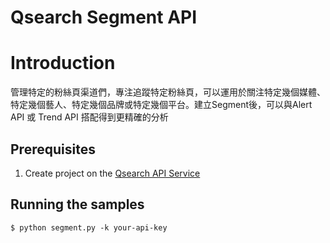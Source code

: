 # Qsearch Segment API
# Introduction

管理特定的粉絲頁渠道們，專注追蹤特定粉絲頁，可以運用於關注特定幾個媒體、特定幾個藝人、特定幾個品牌或特定幾個平台。建立Segment後，可以與Alert API 或 Trend API 搭配得到更精確的分析

## Prerequisites

1. Create project on the [Qsearch API Service](https://api.qsearch.cc)

## Running the samples
    $ python segment.py -k your-api-key
